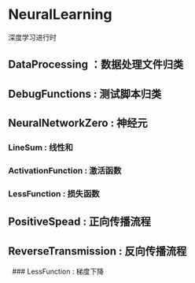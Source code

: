 # NeuralLearning
深度学习进行时
## DataProcessing ：数据处理文件归类
## DebugFunctions : 测试脚本归类
## NeuralNetworkZero : 神经元
  ### LineSum : 线性和
  ### ActivationFunction : 激活函数
  ### LessFunction : 损失函数
## PositiveSpead : 正向传播流程
## ReverseTransmission : 反向传播流程
   ### LessFunction : 梯度下降
